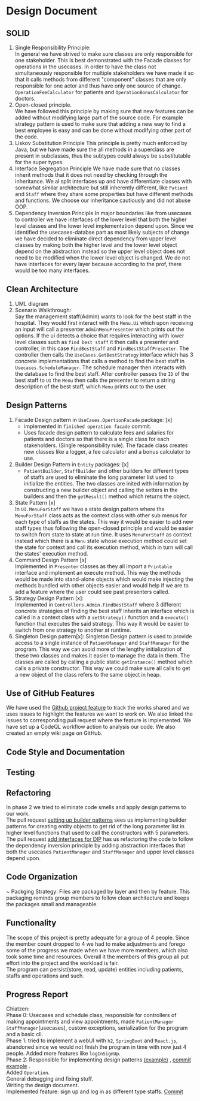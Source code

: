 # Design Document

## SOLID

1. Single Responsibility Principle:  
   In general we have strived to make sure classes are only responsible for one stakeholder. This is best demonstrated
   with the Facade classes for operations in the usecases. In order to have the class not simultaneously responsible for
   multiple stakeholders we have made it so that it calls methods from different "component" classes that are only
   responsible for one actor and thus have only one source of change. `OperationFeeCalculator` for patients
   and `OperationBonusCalculator` for doctors.
2. Open-closed principle.  
   We have followed this principle by making sure that new features can be added without modifying large part of the
   source code. For example strategy pattern is used to make sure that adding a new way to find a best employee is easy
   and can be done without modifying other part of the code.
3. Liskov Substitution Principle This principle is pretty much enforced by Java, but we have made sure the all methods
   in a superclass are present in subclasses, thus the subtypes could always be substitutable for the super types.
4. Interface Segregation Principle We have made sure that no classes inherit methods that it does not need by checking
   through the inheritance. We al split interfaces up and have differentiate classes with somewhat similar architecture
   but still inherently different, like `Patient` and `Staff` where they share some properties but have different
   methods and functions. We choose our inheritance cautiously and did not abuse OOP.
5. Dependency Inversion Principle In major boundaries like from usecases to controller we have interfaces of the lower
   level that both the higher level classes and the lower level implementation depend upon. Since we identified the
   usecases-databse part as most likely subjects of change we have decided to eliminate direct dependency from upper
   level classes by making both the higher level and the lower level object depend on the abstraction instead so the
   upper level object does not need to be modified when the lower level object is changed. We do not have interfaces for
   every layer because according to the prof, there would be too many interfaces.

## Clean Architecture

1. UML diagram
2. Scenario Walkthrough:  
   Say the management staff(Admin) wants to look for the best staff in the hospital. They would first interact with
   the `Menu.Ui`
   which upon receiving an input will call a presenter `AdminMenuPresenter` which prints out the options. If the ui
   detects a choice that requires interacting with lower level classes such as `find best staff` it then calls a
   presenter and controller, in this case `FindBestStaff` and `FindBestStaffPresenter`. The controller then calls
   the `UseCases.GetBestStrategy` interface which has 3 concrete implementations that calls a method to find the best
   staff in `Usecases.ScheduleManager`. The schedule manager then interacts with the database to find the best staff.
   After controller passes the `ID` of the best staff to `UI` the `Menu` then calls the presenter to return a string
   description of the best staff, which `Menu` prints out to the user.

## Design Patterns

1. Facade Design pattern in `UseCases.OpertionFacade` package: [x]
    * implemented in `finished operation facade` commit.
    * Uses facade design pattern to calculate fees and salaries for patients and doctors so that there is a single class
      for each stakeholders. (Single responsibility rule). The facade class creates new classes like a logger, a fee
      calculator and a bonus calculator to use.
2. Builder Design Pattern in ```Entity``` packages: [x]
    * `PatientBuilder`, `StaffBuilder` and other builders for different types of staffs are used to eliminate the long
      parameter list used to initialize the entities. The two classes are inited with information by constructing a new
      builder object and calling the setters in the builders and then the `getResult()` method which returns the object.
4. State Pattern [x]  
   In `UI.MenuForStaff` we have a state design pattern where the `MenuForStaff` class acts as the context class with
   other sub menus for each type of staffs as the states. This way it would be easier to add new staff types thus
   following the open-closed principle and would be easier to switch from state to state at run time. It
   uses `MenuForStaff` as context instead which there is a `Menu` state whose execution method could set the state for
   context and call its execution method, which in turn will call the states' execution method.
5. Command Design Pattern [x]  
   Implemented in `Presenter` classes as they all import a `Printable` interface and implement an execute method. This
   way the methods would be made into stand-alone objects which would make injecting the methods bundled with other
   objects easier and would help if we are to add a feature where the user could see past presenters called.
6. Strategy Design Pattern [x]:  
   Implemented in `Controllers.Admin.FindBestStaff` where 3 different concrete strategies of finding the best staff
   inherits an interface which is called in a context class with a `setStrategy()` function and a `execute()` function
   that executes the said strategy. This way it would be easier to switch from one strategy to another at runtime.
7. Singleton Design pattern[x]:
   Singleton Design pattern is used to provide access to a single instance of `PatientManager` and `StaffManager`
   for the program. This way we can avoid more of the lengthy initialization of these two classes and makes it easier to
   manage the data in them. The classes are called by calling a public static `getInstance()` method which calls a
   private constructor. This way we could make sure all calls to get a new object of the class refers to the same object
   in heap.

## Use of GitHub Features

We have used the [Github project feature](https://github.com/CSC207-UofT/course-project-tut5101-hospital/projects/1) to
track the works shared and we uses issues to highlight the features we want to work on. We also linked the issues to
corresponding pull request where the feature is implemented. We have set up a CodeQL workflow action to analysis our
code. We also created an empty wiki page on GitHub.

## Code Style and Documentation

## Testing

## Refactoring

In phase 2 we tried to eliminate code smells and apply design patterns to our work.  
The pull request [setting up builder patterns](https://github.com/CSC207-UofT/course-project-tut5101-hospital/pull/10)
sees us implementing builder patterns for creating entity objects to get rid of the long parameter list in higher level
functions that used to call the constructors with 5 parameters.  
The pull request [add interfaces for DIP](https://github.com/CSC207-UofT/course-project-tut5101-hospital/pull/20) has us
refactoring the code to follow the dependency inversion principle by adding abstraction interfaces that both the
usecases `PatientManager` and `StaffManager` and upper level classes depend upon.

## Code Organization

~ Packging Strategy: Files are packaged by layer and then by feature. This packaging reminds group members to follow
clean architecture and keeps the packages small and manageable.

## Functionality

The scope of this project is pretty adequate for a group of 4 people. Since the member count dropped to 4 we had to make
adjustments and forego some of the progress we made when we have more members, which also took some time and resources.
Overall it the members of this group all put effort into the project and the workload is fair.  
The program can persist(store, read, update) entities including patients, staffs and operations and such.

## Progress Report

Chiatzen:   
Phase 0: Usecases and schedule class, responsible for controllers of making appointments and view appointments,
made `PatientManager`
`StaffManager`(usecases), custom exceptions, serialization for the program and a basic cli.  
Phase 1: tried to implement a webUI with `h2`, `SpringBoot` and `React.js`, abandoned since we would not finish the
program in time with now just 4 people. Added more features like `logInSignUp`.    
Phase 2: Responsible for implementing design
patterns [(example)](https://github.com/CSC207-UofT/course-project-tut5101-hospital/pull/10)
, [commit example](https://github.com/CSC207-UofT/course-project-tut5101-hospital/commit/f7da84f7da3fe3957dc37e0f1ccfb175c4f0b844)
.   
Added `Operation`.  
General debugging and fixing stuff.  
Writing the design document.  
Implemented feature: sign up and log in as different type
staffs. [Commit](https://github.com/CSC207-UofT/course-project-tut5101-hospital/commit/b59bbe3a270f59c2d90deb735769fbdb76727f3a)   
